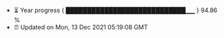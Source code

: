 - ⏳ Year progress { ████████████████████████████▁▁ } 94.86 %
- ⏰ Updated on Mon, 13 Dec 2021 05:19:08 GMT

